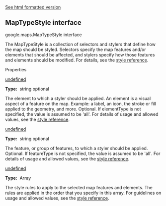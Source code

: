 [See html formatted version](https://huasofoundries.github.io/google-maps-documentation/MapTypeStyle.html)

MapTypeStyle interface
----------------------

google.maps.MapTypeStyle interface

The MapTypeStyle is a collection of selectors and stylers that define how the map should be styled. Selectors specify the map features and/or elements that should be affected, and stylers specify how those features and elements should be modified. For details, see the [style reference](/maps/documentation/javascript/style-reference).

Properties

[undefined](#MapTypeStyle.elementType)

**Type:**  string optional

The element to which a styler should be applied. An element is a visual aspect of a feature on the map. Example: a label, an icon, the stroke or fill applied to the geometry, and more. Optional. If elementType is not specified, the value is assumed to be 'all'. For details of usage and allowed values, see the [style reference](/maps/documentation/javascript/style-reference#style-elements).

[undefined](#MapTypeStyle.featureType)

**Type:**  string optional

The feature, or group of features, to which a styler should be applied. Optional. If featureType is not specified, the value is assumed to be 'all'. For details of usage and allowed values, see the [style reference](/maps/documentation/javascript/style-reference#style-features).

[undefined](#MapTypeStyle.stylers)

**Type:**  Array<Object>

The style rules to apply to the selected map features and elements. The rules are applied in the order that you specify in this array. For guidelines on usage and allowed values, see the [style reference](/maps/documentation/javascript/style-reference#stylers).